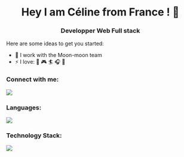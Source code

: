 <h1 align="center"> Hey I am Céline from France ! 👋 </h1>

<h3 align="center"> Developper Web Full stack </h3>

Here are some ideas to get you started:

- 👯 I work with the Moon-moon team
- ⚡ I love: 🌊 🎮 🏄 🎧 🍕

<h3 align="left">Connect with me:</h3>

<a href="https://www.linkedin.com/in/celine-brin/">
  <img src="https://skillicons.dev/icons?i=linkedin"/>
</a>

<h3 align="left">Languages:</h3>

<a href="https://skillicons.dev">
  <img src="https://skillicons.dev/icons?i=html,css,js,rails,ruby" />
</a>

<h3 align="left">Technology Stack:</h3>

<a href="https://skillicons.dev">
  <img src="https://skillicons.dev/icons?i=docker,figma,bootstrap,discord,heroku,vscode" />
</a>

